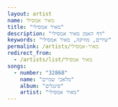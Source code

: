 ```yaml
---
layout: artist
name: מאיר אמסילי
title: "מאיר אמסילי"
description: "דף האמן מאיר אמסילי"
keywords: "שירים, מוזיקה, מאיר אמסילי"
permalink: /artists/מאיר-אמסילי
redirect_from:
  - /artists/list/מאיר אמסילי
songs:
  - number: "32868"
    name: "מלאכי שמיים"
    album: "סינגלים"
    artist: "מאיר אמסילי"
---
```

